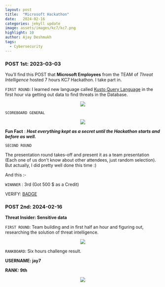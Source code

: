 ```yaml
---
layout: post
title:  "Microsoft Hackathon"
date:   2024-02-16 
categories: jekyll update
image: assets/images/kc7/kc7.png
highlight: 10
author: Ajay Deshmukh
tags:
  - Cybersecurity
--- 
```


### POST 1st: 2023-03-03

You’ll find this POST that **Microsoft Employees** from the TEAM of *Threat Intelligence* hosted 7 hours KC7 Hackathon.  I take part in.

`FIRST ROUND`:
I learned new language called [Kusto Query Language][kql] in the first hour via getting out data to find threats in the Database.

<div class="section padding" align="center">
	<img source type="image/png/jpg" src="{{ "assets/images/kc7/data.jpg" | relative_url }}">
</div>

`SCOREBOARD GENERAL`

<div class="section padding" align="center">
	<img source type="image/png/jpg" src="{{ "assets/images/kc7/scoreboard.jpg" | relative_url }}">
</div>

**Fun Fact** : ***Host everything kept as a secret until the Hackathon starts and before as well.***


`SECOND ROUND`

The presentation round takes-off and present it as a team presentation (Each one of us don't know about other attendees, just random selection). But actually, I did pretty well done this time :)

And this :-

`WINNNER` : 3rd (Got 500 $ as a Credit)

VERIFY: [BADGE][kcbadge]


### POST 2nd: 2024-02-16

**Threat Insider: Sensitive data**

`FIRST ROUND`: 
Team building and in first half an hour and figuring out, researching the solution of threat intelligence.

<div class="section padding" align="center">
	<img source type="image/png/jpg" src="{{ "assets/images/kc7/threat_insider.jpg" | relative_url }}">
</div>

`RANKBOARD`:
Six hours challenge result.

**USERNAME: jay7**

**RANK: 9th** 
<div class="section padding" align="center">
	<img source type="image/png/jpg" src="{{ "assets/images/kc7/score_insider.jpg" | relative_url }}">
</div>


[kql]: https://learn.microsoft.com/en-us/azure/data-explorer/kusto/query/
[kcbadge]: https://badgr.com/public/assertions/ACIz-OD3TjKl2GMEcWeRoA
